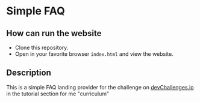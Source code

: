 # Simple FAQ

## How can run the website

- Clone this repository.
- Open in your favorite browser `index.html` and view the website.

## Description

This is a simple FAQ landing provider for the challenge on <a href="https://www.devchallenges.io" target="_blank">devChallenges.io</a> in the tutorial section for me "curriculum"
